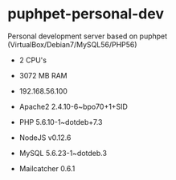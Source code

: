 # puphpet-personal-dev
Personal development server based on puphpet (VirtualBox/Debian7/MySQL56/PHP56)

* 2 CPU's
* 3072 MB RAM
* 192.168.56.100

* Apache2 2.4.10-6~bpo70+1+SID
* PHP 5.6.10-1~dotdeb+7.3
* NodeJS v0.12.6
* MySQL 5.6.23-1~dotdeb.3
* Mailcatcher 0.6.1
